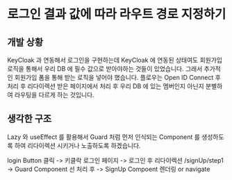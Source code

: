# 로그인 결과 값에 따라 라우트 경로 지정하기

## 개발 상황

KeyCloak 과 연동해서 로그인을 구현하는데 KeyCloak 에 연동된 상태여도 회원가입로직을 통해서 우리 DB 에 필수 값으로 받아야하는 것들이 있었습니다.
그래서 추가적인 회원가입 폼을 통해 받는 로직을 넣어야 했습니다.
플로우는 Open ID Connect 후 처리 후 리다이렉션 받은 페이지에서 처리 후 우리 DB 에 있는 멤버인지 아닌지 분별하여 라우팅을 다르게 하는 것입니다.

## 생각한 구조

Lazy 와 useEffect 를 활용해서 Guard 처럼 먼저 인식되는 Component 를 생성하도록 하여 리다이렉션 시키거나 노출하도록 하겠습니다.

login Button 클릭 -> 키클락 로그인 페이지 -> 로그인 후 리다이렉션 /signUp/step1 -> Guard Component 선 처리 후 -> SignUp Compoent 렌더링 or navigate 
